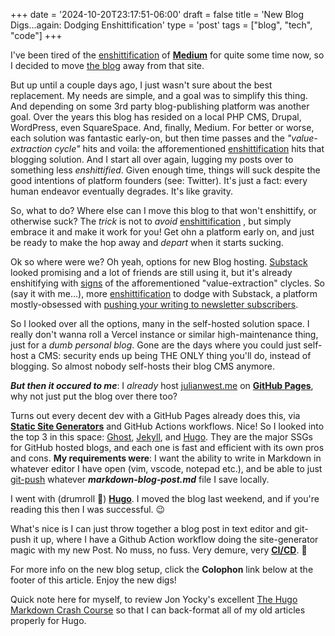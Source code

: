 +++
date = '2024-10-20T23:17:51-06:00'
draft = false
title = 'New Blog Digs...again: Dodging Enshittification'
type = 'post'
tags = ["blog", "tech", "code"]
+++

I've been tired of the </i></b><a href="https://en.wikipedia.org/wiki/Enshittification">enshittification</a></b></i> of <b><a href="https://www.makeuseof.com/reasons-not-medium/">Medium</a></b> for quite some time now, so I decided to move <a href="https://julianwest.me/Blog">the blog</a> away from that site.<br />

But up until a couple days ago, I just wasn't sure about the best replacement.  My needs are simple, and a goal was to simplify this thing.  And depending on some 3rd party blog-publishing platform was another goal. Over the years this blog has resided on a local PHP CMS, Drupal, WordPress, even SquareSpace.  And, finally, Medium.  For better or worse, each solution was fantastic early-on, but then time passes and the <i>"value-extraction cycle"</i> hits and voila: the afforementioned <a href="https://en.wikipedia.org/wiki/Enshittification">enshittification</a> hits that blogging solution.  And I start all over again, lugging my posts over to something less <i>enshittified</i>.  Given enough time, things will suck despite the good intentions of platform founders (see: Twitter). It's just a fact: every human endeavor eventually degrades. It's like gravity. <br /> 

So, what to do?  Where else can I move this blog to that won't enshittify, or otherwise suck?  The <i>trick</i> is not to <i>avoid</i> <a href="https://en.wikipedia.org/wiki/Enshittification">enshittification</a> , but simply embrace it and make it work for you! Get ohn a platform early on, and just be ready to make the hop away and <i>depart</i> when it starts sucking.  <br />

Ok so where were we?  Oh yeah, options for new Blog hosting. <a href="https://en.wikipedia.org/wiki/Substack">Substack</a> looked promising and a lot of friends are still using it, but it's already enshitifying with <a href="https://janefriedman.com/substack-is-both-great-and-terrible-for-authors/">signs</a> of the afforementioned "value-extraction" clycles.  So (say it with me...), more <a href="https://en.wikipedia.org/wiki/Enshittification">enshittification</a> to dodge with Substack, a platform mostly-obsessed with <a href="https://thehypothesis.substack.com/p/heres-why-substacks-scam-worked-so">pushing your writing to newsletter subscribers</a>. <br />

So I looked over all the options, many in the self-hosted solution space.  I really don't wanna roll a Vercel instance or similar high-maintenance thing, just for a <i>dumb personal blog</i>.  Gone are the days where you could just self-host a CMS: security ends up being THE ONLY thing you'll do, instead of blogging.  So almost nobody self-hosts their blog CMS anymore. <br />

<b><i>But <i>then</i> it occured to me</b></i>: I <i>already</i> host <a href="https://julianwest.me">julianwest.me</a> on <b><a href="https://pages.github.com">GitHub Pages</a></b>, why not just put the blog over there too?<br />  

Turns out every decent dev with a GitHub Pages already does this, via <b><a href="https://en.wikipedia.org/wiki/Static_site_generator">Static Site Generators</a></b> and GitHub Actions workflows. Nice! So I looked into the top 3 in this space:  <a href="https://github.com/TryGhost/Ghost">Ghost</a>, <a href="https://github.com/jekyll/jekyll">Jekyll</a>, and <a href="https://github.com/gohugoio/hugo">Hugo</a>.  They are the major SSGs for GitHub hosted blogs, and each one is fast and efficient with its own pros and cons. <b>My requirements were</b>: I want the ability to write in Markdown in whatever editor I have open (vim, vscode, notepad etc.), and be able to just <a href="https://docs.github.com/en/get-started/using-git/pushing-commits-to-a-remote-repository">git-push</a> whatever <i><b>markdown-blog-post.md</i></b> file I save locally. <br />

I went with (drumroll 🥁) <b><a href="https://github.com/gohugoio/hugo">Hugo</a></b>.  I moved the blog last weekend, and if you're reading this then I was successful.  😉 <br />

What's nice is I can just throw together a blog post in text editor and git-push it up, where I have a Github Action workflow doing the site-generator magic with my new Post. No muss, no fuss. Very demure, very <b></i><a href="https://en.wikipedia.org/wiki/CI/CD">CI/CD</a></i></b>. 🤭 <br /> 


For more info on the new blog setup, click the <b>Colophon</b> link below at the footer of this article. Enjoy the new digs!<br />


Quick note here for myself, to review Jon Yocky's excellent <a href="https://www.yockyard.com/post/the-hugo-markdown-crash-course/">The Hugo Markdown Crash Course</a> so that I can back-format all of my old articles properly for Hugo.